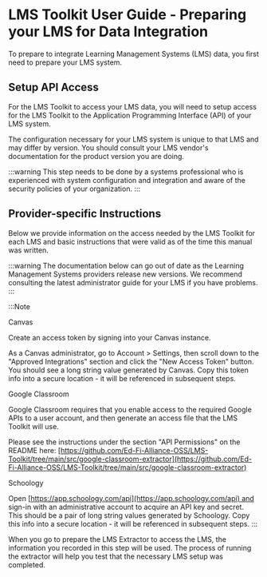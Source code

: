# LMS Toolkit User Guide - Preparing your LMS for Data Integration

To prepare to integrate Learning Management Systems (LMS) data, you first need to prepare your LMS system.

## Setup API Access

For the LMS Toolkit to access your LMS data, you will need to setup access for the LMS Toolkit to the Application Programming Interface (API) of your LMS system.

The configuration necessary for your LMS system is unique to that LMS and may differ by version. You should consult your LMS vendor's documentation for the product version you are doing.

:::warning
This step needs to be done by a systems professional who is experienced with system configuration and integration and aware of the security policies of your organization.
:::

## Provider-specific Instructions

Below we provide information on the access needed by the LMS Toolkit for each LMS and basic instructions that were valid as of the time this manual was written.

:::warning
The documentation below can go out of date as the Learning Management Systems providers release new versions. We recommend consulting the latest administrator guide for your LMS if you have problems.
:::

:::Note

Canvas

Create an access token by signing into your Canvas instance.

As a Canvas administrator, go to Account > Settings, then scroll down to the "Approved Integrations" section and click the "New Access Token" button. You should see a long string value generated by Canvas. Copy this token info into a secure location - it will be referenced in subsequent steps.

Google Classroom

Google Classroom requires that you enable access to the required Google APIs to a user account, and then generate an access file that the LMS Toolkit will use.

Please see the instructions under the section "API Permissions" on the README here: [https://github.com/Ed-Fi-Alliance-OSS/LMS-Toolkit/tree/main/src/google-classroom-extractor](https://github.com/Ed-Fi-Alliance-OSS/LMS-Toolkit/tree/main/src/google-classroom-extractor)

Schoology

Open [https://app.schoology.com/api](https://app.schoology.com/api) and sign-in with an administrative account to acquire an API key and secret. This should be a pair of long string values generated by Schoology. Copy this info into a secure location - it will be referenced in subsequent steps.
:::

When you go to prepare the LMS Extractor to access the LMS, the information you recorded in this step will be used. The process of running the extractor will help you test that the necessary LMS setup was completed.
